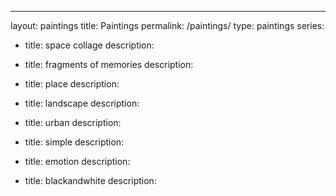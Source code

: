---
layout: paintings
title: Paintings
permalink: /paintings/
type: paintings
series:

- title: space collage
  description: 

- title: fragments of memories 
  description: 
 

- title: place
  description: 


- title: landscape
  description: 

  
 
- title: urban
  description: 


- title: simple
  description: 

- title: emotion
  description: 


- title: blackandwhite
  description:








